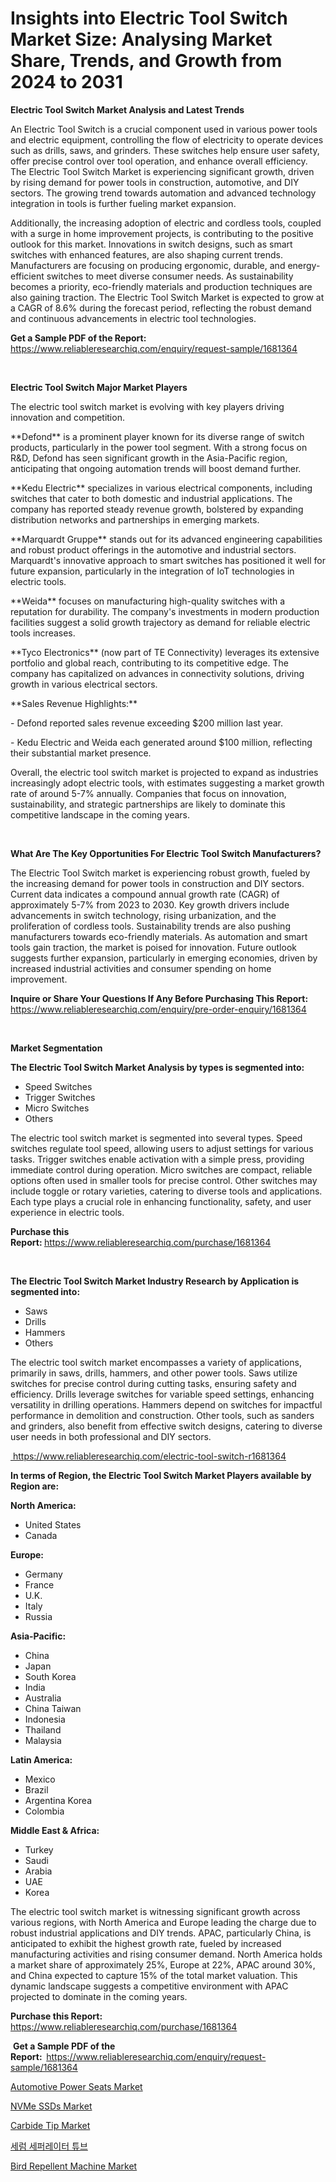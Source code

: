 <p><h1>Insights into Electric Tool Switch Market Size: Analysing Market Share, Trends, and Growth from 2024 to 2031</h1></p><p><strong>Electric Tool Switch Market Analysis and Latest Trends</strong></p>
<p><p>An Electric Tool Switch is a crucial component used in various power tools and electric equipment, controlling the flow of electricity to operate devices such as drills, saws, and grinders. These switches help ensure user safety, offer precise control over tool operation, and enhance overall efficiency. The Electric Tool Switch Market is experiencing significant growth, driven by rising demand for power tools in construction, automotive, and DIY sectors. The growing trend towards automation and advanced technology integration in tools is further fueling market expansion.</p><p>Additionally, the increasing adoption of electric and cordless tools, coupled with a surge in home improvement projects, is contributing to the positive outlook for this market. Innovations in switch designs, such as smart switches with enhanced features, are also shaping current trends. Manufacturers are focusing on producing ergonomic, durable, and energy-efficient switches to meet diverse consumer needs. As sustainability becomes a priority, eco-friendly materials and production techniques are also gaining traction. The Electric Tool Switch Market is expected to grow at a CAGR of 8.6% during the forecast period, reflecting the robust demand and continuous advancements in electric tool technologies.</p></p>
<p><strong>Get a Sample PDF of the Report:&nbsp;</strong> <a href="https://www.reliableresearchiq.com/enquiry/request-sample/1681364?utm_campaign=1102&utm_medium=2&utm_source=Github&utm_content=ia&utm_term=01102024&utm_id=electric-tool-switch">https://www.reliableresearchiq.com/enquiry/request-sample/1681364</a></p>
<p>&nbsp;</p>
<p><strong>Electric Tool Switch Major Market Players</strong></p>
<p><p>The electric tool switch market is evolving with key players driving innovation and competition. </p><p>**Defond** is a prominent player known for its diverse range of switch products, particularly in the power tool segment. With a strong focus on R&D, Defond has seen significant growth in the Asia-Pacific region, anticipating that ongoing automation trends will boost demand further.</p><p>**Kedu Electric** specializes in various electrical components, including switches that cater to both domestic and industrial applications. The company has reported steady revenue growth, bolstered by expanding distribution networks and partnerships in emerging markets.</p><p>**Marquardt Gruppe** stands out for its advanced engineering capabilities and robust product offerings in the automotive and industrial sectors. Marquardt's innovative approach to smart switches has positioned it well for future expansion, particularly in the integration of IoT technologies in electric tools.</p><p>**Weida** focuses on manufacturing high-quality switches with a reputation for durability. The company's investments in modern production facilities suggest a solid growth trajectory as demand for reliable electric tools increases.</p><p>**Tyco Electronics** (now part of TE Connectivity) leverages its extensive portfolio and global reach, contributing to its competitive edge. The company has capitalized on advances in connectivity solutions, driving growth in various electrical sectors.</p><p>**Sales Revenue Highlights:**</p><p>- Defond reported sales revenue exceeding $200 million last year.</p><p>- Kedu Electric and Weida each generated around $100 million, reflecting their substantial market presence.</p><p>Overall, the electric tool switch market is projected to expand as industries increasingly adopt electric tools, with estimates suggesting a market growth rate of around 5-7% annually. Companies that focus on innovation, sustainability, and strategic partnerships are likely to dominate this competitive landscape in the coming years.</p></p>
<p>&nbsp;</p>
<p><strong>What Are The Key Opportunities For Electric Tool Switch Manufacturers?</strong></p>
<p><p>The Electric Tool Switch market is experiencing robust growth, fueled by the increasing demand for power tools in construction and DIY sectors. Current data indicates a compound annual growth rate (CAGR) of approximately 5-7% from 2023 to 2030. Key growth drivers include advancements in switch technology, rising urbanization, and the proliferation of cordless tools. Sustainability trends are also pushing manufacturers towards eco-friendly materials. As automation and smart tools gain traction, the market is poised for innovation. Future outlook suggests further expansion, particularly in emerging economies, driven by increased industrial activities and consumer spending on home improvement.</p></p>
<p><strong>Inquire or Share Your Questions If Any Before Purchasing This Report:</strong> <a href="https://www.reliableresearchiq.com/enquiry/pre-order-enquiry/1681364?utm_campaign=1102&utm_medium=2&utm_source=Github&utm_content=ia&utm_term=01102024&utm_id=electric-tool-switch">https://www.reliableresearchiq.com/enquiry/pre-order-enquiry/1681364</a></p>
<p>&nbsp;</p>
<p><strong>Market Segmentation</strong></p>
<p><strong>The Electric Tool Switch Market Analysis by types is segmented into:</strong></p>
<p><ul><li>Speed Switches</li><li>Trigger Switches</li><li>Micro Switches</li><li>Others</li></ul></p>
<p><p>The electric tool switch market is segmented into several types. Speed switches regulate tool speed, allowing users to adjust settings for various tasks. Trigger switches enable activation with a simple press, providing immediate control during operation. Micro switches are compact, reliable options often used in smaller tools for precise control. Other switches may include toggle or rotary varieties, catering to diverse tools and applications. Each type plays a crucial role in enhancing functionality, safety, and user experience in electric tools.</p></p>
<p><strong>Purchase this Report:&nbsp;</strong><a href="https://www.reliableresearchiq.com/purchase/1681364?utm_campaign=1102&utm_medium=2&utm_source=Github&utm_content=ia&utm_term=01102024&utm_id=electric-tool-switch">https://www.reliableresearchiq.com/purchase/1681364</a></p>
<p>&nbsp;</p>
<p><strong>The Electric Tool Switch Market Industry Research by Application is segmented into:</strong></p>
<p><ul><li>Saws</li><li>Drills</li><li>Hammers</li><li>Others</li></ul></p>
<p><p>The electric tool switch market encompasses a variety of applications, primarily in saws, drills, hammers, and other power tools. Saws utilize switches for precise control during cutting tasks, ensuring safety and efficiency. Drills leverage switches for variable speed settings, enhancing versatility in drilling operations. Hammers depend on switches for impactful performance in demolition and construction. Other tools, such as sanders and grinders, also benefit from effective switch designs, catering to diverse user needs in both professional and DIY sectors.</p></p>
<p><a href="https://www.reliableresearchiq.com/electric-tool-switch-r1681364?utm_campaign=1102&utm_medium=2&utm_source=Github&utm_content=ia&utm_term=01102024&utm_id=electric-tool-switch">&nbsp;https://www.reliableresearchiq.com/electric-tool-switch-r1681364</a></p>
<p><strong>In terms of Region, the Electric Tool Switch Market Players available by Region are:</strong></p>
<p>
    <p> <strong> North America: </strong>
        <ul>
            <li>United States</li>
            <li>Canada</li>
        </ul>
        </p> 
    <p> <strong> Europe: </strong>
        <ul>
            <li>Germany</li>
            <li>France</li>
            <li>U.K.</li>
            <li>Italy</li>
            <li>Russia</li>
        </ul>
        </p> 
    <p> <strong> Asia-Pacific: </strong>
        <ul>
            <li>China</li>
            <li>Japan</li>
            <li>South Korea</li>
            <li>India</li>
            <li>Australia</li>
            <li>China Taiwan</li>
            <li>Indonesia</li>
            <li>Thailand</li>
            <li>Malaysia</li>
        </ul>
        </p> 
    <p> <strong> Latin America: </strong>
        <ul>
            <li>Mexico</li>
            <li>Brazil</li>
            <li>Argentina Korea</li>
            <li>Colombia</li>
        </ul>
        </p> 
    <p> <strong> Middle East & Africa: </strong>
        <ul>
            <li>Turkey</li>
            <li>Saudi</li>
            <li>Arabia</li>
            <li>UAE</li>
            <li>Korea</li>
        </ul>
    </p>
    </p>
<p><p>The electric tool switch market is witnessing significant growth across various regions, with North America and Europe leading the charge due to robust industrial applications and DIY trends. APAC, particularly China, is anticipated to exhibit the highest growth rate, fueled by increased manufacturing activities and rising consumer demand. North America holds a market share of approximately 25%, Europe at 22%, APAC around 30%, and China expected to capture 15% of the total market valuation. This dynamic landscape suggests a competitive environment with APAC projected to dominate in the coming years.</p></p>
<p><strong>Purchase this Report: </strong><a href="https://www.reliableresearchiq.com/purchase/1681364?utm_campaign=1102&utm_medium=2&utm_source=Github&utm_content=ia&utm_term=01102024&utm_id=electric-tool-switch">https://www.reliableresearchiq.com/purchase/1681364</a></p>
<p>&nbsp;<strong>Get a Sample PDF of the Report:&nbsp;&nbsp;</strong><a href="https://www.reliableresearchiq.com/enquiry/request-sample/1681364?utm_campaign=1102&utm_medium=2&utm_source=Github&utm_content=ia&utm_term=01102024&utm_id=electric-tool-switch">https://www.reliableresearchiq.com/enquiry/request-sample/1681364</a></p>
<p><strong></strong></p>
<p><p><a href="https://github.com/jshortgtq/Market-Research-Report-List-1/blob/main/automotive-power-seats-market.md?utm_campaign=1102&utm_medium=2&utm_source=Github&utm_content=ia&utm_term=01102024&utm_id=electric-tool-switch">Automotive Power Seats Market</a></p><p><a href="https://issuu.com/reportprime-2/docs/nvme-ssds-market-size-2030.pptx_fcd575d5031afc?utm_campaign=1102&utm_medium=2&utm_source=Github&utm_content=ia&utm_term=01102024&utm_id=electric-tool-switch">NVMe SSDs Market</a></p><p><a href="https://www.linkedin.com/pulse/carbide-tip-market-outlook-complete-industry-analysis-ottoe?utm_campaign=1102&utm_medium=2&utm_source=Github&utm_content=ia&utm_term=01102024&utm_id=electric-tool-switch">Carbide Tip Market</a></p><p><a href="https://github.com/laholand/Market-Research-Report-List-6/blob/main/408179616142.md?utm_campaign=1102&utm_medium=2&utm_source=Github&utm_content=ia&utm_term=01102024&utm_id=electric-tool-switch">세럼 세퍼레이터 튜브</a></p><p><a href="https://www.linkedin.com/pulse/bird-repellent-machine-market-insights-products-regional-rz31e?utm_campaign=1102&utm_medium=2&utm_source=Github&utm_content=ia&utm_term=01102024&utm_id=electric-tool-switch">Bird Repellent Machine Market</a></p></p>